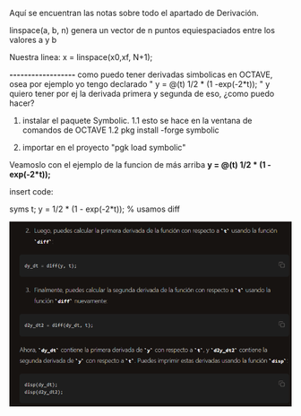 Aquí se encuentran las notas sobre todo el apartado de Derivación.

linspace(a, b, n) genera un vector de n puntos equiespaciados entre los valores a y b 

Nuestra linea: x = linspace(x0,xf, N+1);

**------------------**
como puedo tener derivadas simbolicas en OCTAVE, osea por ejemplo yo tengo declarado " y = @(t) 1/2 * (1 -exp(-2*t)); " y quiero tener por ej la derivada primera y segunda de eso, ¿como puedo hacer?

1. instalar el paquete Symbolic.
    1.1 esto se hace en la ventana de comandos de OCTAVE
    1.2 pkg install -forge symbolic 

2. importar en el proyecto "pgk load symbolic" 

Veamoslo con el ejemplo de la funcion de más arriba
__y = @(t) 1/2 * (1 -exp(-2*t));__

insert code: 

syms t;
y = 1/2 * (1 - exp(-2*t)); % usamos diff

![alt text](image.png)